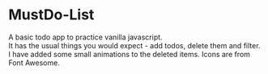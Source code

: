 # MustDo-List
A basic todo app to practice vanilla javascript.  
It has the usual things you would expect - add todos, delete them and filter.  I have added some small animations to the deleted items.  Icons are from Font Awesome.
